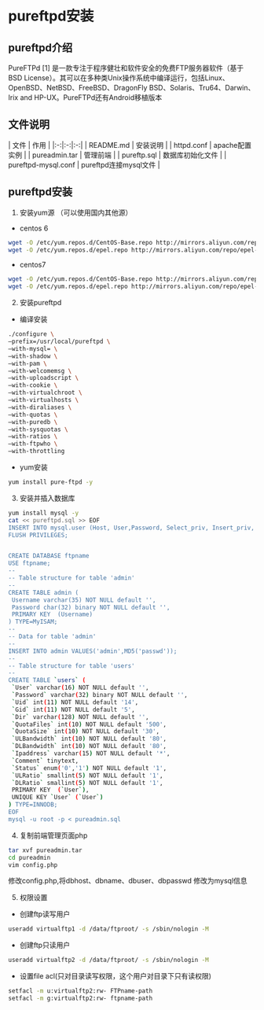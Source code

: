 # pureftpd安装 
## pureftpd介绍 
PureFTPd [1]  是一款专注于程序健壮和软件安全的免费FTP服务器软件（基于BSD License）。其可以在多种类Unix操作系统中编译运行，包括Linux、OpenBSD、NetBSD、FreeBSD、DragonFly BSD、Solaris、Tru64、Darwin、Irix and HP-UX。PureFTPd还有Android移植版本
## 文件说明
|    文件              |     作用             |
|:-:|:-:|:-:|
| README.md           |  安装说明             | 
|    httpd.conf       | apache配置实例        |
|    pureadmin.tar    | 管理前端              |
|    pureftp.sql      | 数据库初始化文件       |
| pureftpd-mysql.conf | pureftpd连接mysql文件 |
## pureftpd安装  
1. 安装yum源 （可以使用国内其他源） 
- centos 6
```bash
wget -O /etc/yum.repos.d/CentOS-Base.repo http://mirrors.aliyun.com/repo/Centos-6.repo 
wget -O /etc/yum.repos.d/epel.repo http://mirrors.aliyun.com/repo/epel-6.repo
```
- centos7
```bash
wget -O /etc/yum.repos.d/CentOS-Base.repo http://mirrors.aliyun.com/repo/Centos-7.repo
wget -O /etc/yum.repos.d/epel.repo http://mirrors.aliyun.com/repo/epel-7.repo
```
2. 安装pureftpd
- 编译安装  
```bash
./configure \
–prefix=/usr/local/pureftpd \
–with-mysql= \
–with-shadow \
–with-pam \
–with-welcomemsg \
–with-uploadscript \
–with-cookie \
–with-virtualchroot \
–with-virtualhosts \
–with-diraliases \
–with-quotas \
–with-puredb \
–with-sysquotas \
–with-ratios \
–with-ftpwho \
–with-throttling
```
- yum安装
```bash
yum install pure-ftpd -y
```
3. 安装并插入数据库  
```bash
yum install mysql -y
cat << pureftpd.sql >> EOF
INSERT INTO mysql.user (Host, User,Password, Select_priv, Insert_priv, Update_priv, Delete_priv, Create_priv,Drop_priv, Reload_priv, Shutdown_priv, Process_priv, File_priv, Grant_priv,References_priv, Index_priv, Alter_priv) VALUES('localhost','ftpuser',PASSWORD('ftppass'),'Y','Y','Y','Y','N','N','N','N','N','N','N','N','N','N');
FLUSH PRIVILEGES;


CREATE DATABASE ftpname
USE ftpname;
--
-- Table structure for table 'admin'
--
CREATE TABLE admin (
 Username varchar(35) NOT NULL default '',
 Password char(32) binary NOT NULL default '',
 PRIMARY KEY  (Username)
) TYPE=MyISAM;
--
-- Data for table 'admin'
--
INSERT INTO admin VALUES('admin',MD5('passwd'));
--
-- Table structure for table 'users'
--
CREATE TABLE `users` (
 `User` varchar(16) NOT NULL default '',
 `Password` varchar(32) binary NOT NULL default '',
 `Uid` int(11) NOT NULL default '14',
 `Gid` int(11) NOT NULL default '5',
 `Dir` varchar(128) NOT NULL default '',
 `QuotaFiles` int(10) NOT NULL default '500',
 `QuotaSize` int(10) NOT NULL default '30',
 `ULBandwidth` int(10) NOT NULL default '80',
 `DLBandwidth` int(10) NOT NULL default '80',
 `Ipaddress` varchar(15) NOT NULL default '*',
 `Comment` tinytext,
 `Status` enum('0','1') NOT NULL default '1',
 `ULRatio` smallint(5) NOT NULL default '1',
 `DLRatio` smallint(5) NOT NULL default '1',
 PRIMARY KEY  (`User`),
 UNIQUE KEY `User` (`User`)
) TYPE=INNODB; 
EOF
mysql -u root -p < pureadmin.sql
```

4. 复制前端管理页面php
```bash
tar xvf pureadmin.tar
cd pureadmin
vim config.php
```
修改config.php,将dbhost、dbname、dbuser、dbpasswd	修改为mysql信息

5. 权限设置
- 创建ftp读写用户  
```bash
useradd virtualftp1 -d /data/ftproot/ -s /sbin/nologin -M
```
- 创建ftp只读用户
```bash
useradd virtualftp2 -d /data/ftproot/ -s /sbin/nologin -M
```
- 设置file acl(只对目录读写权限，这个用户对目录下只有读权限)
```bash
setfacl -m u:virtualftp2:rw- FTPname-path
setfacl -m g:virtualftp2:rw- ftpname-path
```